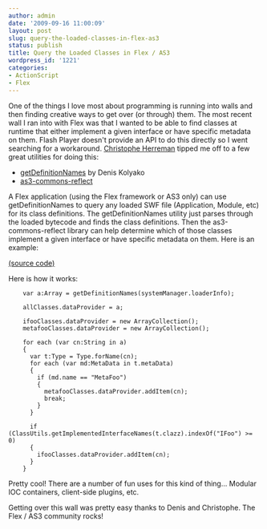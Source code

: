 ```yaml
---
author: admin
date: '2009-09-16 11:00:09'
layout: post
slug: query-the-loaded-classes-in-flex-as3
status: publish
title: Query the Loaded Classes in Flex / AS3
wordpress_id: '1221'
categories:
- ActionScript
- Flex
---
```


One of the things I love most about programming is running into walls and then
finding creative ways to get over (or through) them. The most recent wall I
ran into with Flex was that I wanted to be able to find classes at runtime
that either implement a given interface or have specific metadata on them.
Flash Player doesn't provide an API to do this directly so I went searching
for a workaround. [Christophe Herreman](http://www.herrodius.com/blog/) tipped
me off to a few great utilities for doing this:

  * [getDefinitionNames](http://etcs.ru/pre/getDefinitionNamesSource/) by Denis Kolyako
  * [as3-commons-reflect](http://www.as3commons.org/as3-commons-reflect/index.html)
  
A Flex application (using the Flex framework or AS3 only) can use
getDefinitionNames to query any loaded SWF file (Application, Module, etc) for
its class definitions. The getDefinitionNames utility just parses through the
loaded bytecode and finds the class definitions. Then the as3-commons-reflect
library can help determine which of those classes implement a given interface
or have specific metadata on them. Here is an example:

  
[(source code)](/demos/GetClasses/srcview/index.html)

Here is how it works:

    
    
        var a:Array = getDefinitionNames(systemManager.loaderInfo);
        
        allClasses.dataProvider = a;
        
        ifooClasses.dataProvider = new ArrayCollection();
        metafooClasses.dataProvider = new ArrayCollection();
        
        for each (var cn:String in a)
        {
          var t:Type = Type.forName(cn);
          for each (var md:MetaData in t.metaData)
          {
            if (md.name == "MetaFoo")
            {
              metafooClasses.dataProvider.addItem(cn);
              break;
            }
          }
          
          if (ClassUtils.getImplementedInterfaceNames(t.clazz).indexOf("IFoo") >= 0)
          {
            ifooClasses.dataProvider.addItem(cn);
          }
        }
    

  
Pretty cool! There are a number of fun uses for this kind of thing... Modular
IOC containers, client-side plugins, etc.

Getting over this wall was pretty easy thanks to Denis and Christophe. The
Flex / AS3 community rocks!

